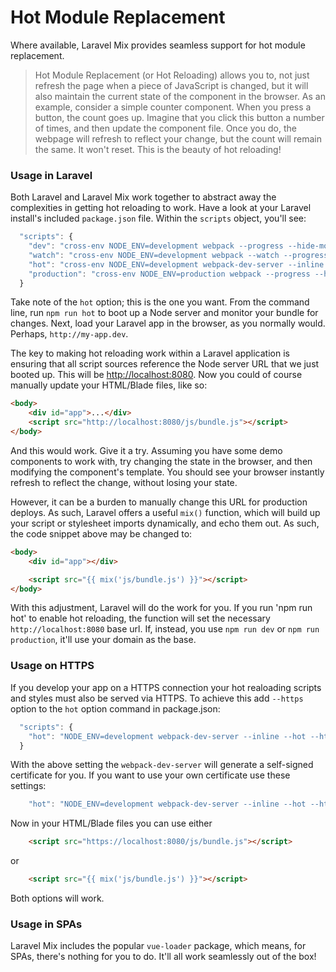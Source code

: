 # Hot Module Replacement

Where available, Laravel Mix provides seamless support for hot module replacement.

> Hot Module Replacement \(or Hot Reloading\) allows you to, not just refresh the page when a piece of JavaScript is changed, but it will also maintain the current state of the component in the browser. As an example, consider a simple counter component. When you press a button, the count goes up. Imagine that you click this button a number of times, and then update the component file. Once you do, the webpage will refresh to reflect your change, but the count will remain the same. It won't reset. This is the beauty of hot reloading!

### Usage in Laravel

Both Laravel and Laravel Mix work together to abstract away the complexities in getting hot reloading to work. Have a look at your Laravel install's included `package.json` file. Within the `scripts` object, you'll see:

```js
  "scripts": {
    "dev": "cross-env NODE_ENV=development webpack --progress --hide-modules",
    "watch": "cross-env NODE_ENV=development webpack --watch --progress --hide-modules",
    "hot": "cross-env NODE_ENV=development webpack-dev-server --inline --hot",
    "production": "cross-env NODE_ENV=production webpack --progress --hide-modules"
  }
```

Take note of the `hot` option; this is the one you want. From the command line, run `npm run hot` to boot up a Node server and monitor your bundle for changes. Next, load your Laravel app in the browser, as you normally would. Perhaps, `http://my-app.dev`.

The key to making hot reloading work within a Laravel application is ensuring that all script sources reference the Node server URL that we just booted up. This will be [http://localhost:8080](http://localhost:8080). Now you could of course manually update your HTML/Blade files, like so:

```html
<body>
    <div id="app">...</div>
    <script src="http://localhost:8080/js/bundle.js"></script>
</body>
```

And this would work. Give it a try. Assuming you have some demo components to work with, try changing the state in the browser, and then modifying the component's template. You should see your browser instantly refresh to reflect the change, without losing your state.

However, it can be a burden to manually change this URL for production deploys. As such, Laravel offers a useful `mix()` function, which will build up your script or stylesheet imports dynamically, and echo them out. As such, the code snippet above may be changed to:

```html
<body>
    <div id="app"></div>

    <script src="{{ mix('js/bundle.js') }}"></script>
</body>
```

With this adjustment, Laravel will do the work for you. If you run 'npm run hot' to enable hot reloading, the function will set the necessary `http://localhost:8080` base url. If, instead, you use `npm run dev` or `npm run production`, it'll use your domain as the base.


### Usage on HTTPS

If you develop your app on a HTTPS connection your hot realoading scripts and styles must also be served via HTTPS. To achieve this add `--https` option to the `hot` option command in package.json:

```js
  "scripts": {
    "hot": "NODE_ENV=development webpack-dev-server --inline --hot --https",
  }
```

With the above setting the `webpack-dev-server` will generate a self-signed certificate for you.
If you want to use your own certificate use these settings:

```js
    "hot": "NODE_ENV=development webpack-dev-server --inline --hot --https --key /path/to/server.key --cert /path/to/server.crt --cacert /path/to/ca.pem",
```

Now in your HTML/Blade files you can use either
```html
    <script src="https://localhost:8080/js/bundle.js"></script>
```
or
```html
    <script src="{{ mix('js/bundle.js') }}"></script>
```
Both options will work.


### Usage in SPAs

Laravel Mix includes the popular `vue-loader` package, which means, for SPAs, there's nothing for you to do. It'll all work seamlessly out of the box!


